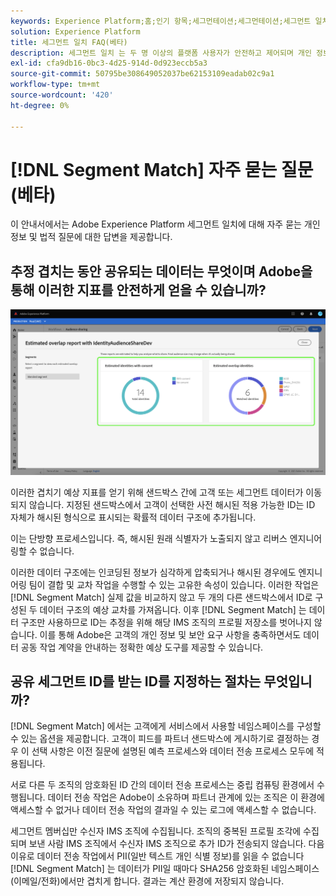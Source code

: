 ```yaml
---
keywords: Experience Platform;홈;인기 항목;세그먼테이션;세그먼테이션;세그먼트 일치;세그먼트 일치
solution: Experience Platform
title: 세그먼트 일치 FAQ(베타)
description: 세그먼트 일치 는 두 명 이상의 플랫폼 사용자가 안전하고 제어되며 개인 정보에 친숙한 방식으로 세그먼트 데이터를 교환할 수 있도록 해주는 Adobe Experience Platform의 세그먼트 공유 서비스입니다.
exl-id: cfa9db16-0bc3-4d25-914d-0d923eccb5a3
source-git-commit: 50795be308649052037be62153109eadab02c9a1
workflow-type: tm+mt
source-wordcount: '420'
ht-degree: 0%

---
```


# [!DNL Segment Match] 자주 묻는 질문(베타)

이 안내서에서는 Adobe Experience Platform 세그먼트 일치에 대해 자주 묻는 개인 정보 및 법적 질문에 대한 답변을 제공합니다.

## 추정 겹치는 동안 공유되는 데이터는 무엇이며 Adobe을 통해 이러한 지표를 안전하게 얻을 수 있습니까?

![overlap-report.png](./images/overlap-report.png)

이러한 겹치기 예상 지표를 얻기 위해 샌드박스 간에 고객 또는 세그먼트 데이터가 이동되지 않습니다. 지정된 샌드박스에서 고객이 선택한 사전 해시된 적용 가능한 ID는 ID 자체가 해시된 형식으로 표시되는 확률적 데이터 구조에 추가됩니다.

이는 단방향 프로세스입니다. 즉, 해시된 원래 식별자가 노출되지 않고 리버스 엔지니어링할 수 없습니다.

이러한 데이터 구조에는 인코딩된 정보가 심각하게 압축되거나 해시된 경우에도 엔지니어링 팀이 결합 및 교차 작업을 수행할 수 있는 고유한 속성이 있습니다. 이러한 작업은 [!DNL Segment Match] 실제 값을 비교하지 않고 두 개의 다른 샌드박스에서 ID로 구성된 두 데이터 구조의 예상 교차를 가져옵니다. 이후 [!DNL Segment Match] 는 데이터 구조만 사용하므로 ID는 추정을 위해 해당 IMS 조직의 프로필 저장소를 벗어나지 않습니다. 이를 통해 Adobe은 고객의 개인 정보 및 보안 요구 사항을 충족하면서도 데이터 공동 작업 계약을 안내하는 정확한 예상 도구를 제공할 수 있습니다.

## 공유 세그먼트 ID를 받는 ID를 지정하는 절차는 무엇입니까?

[!DNL Segment Match] 에서는 고객에게 서비스에서 사용할 네임스페이스를 구성할 수 있는 옵션을 제공합니다. 고객이 피드를 파트너 샌드박스에 게시하기로 결정하는 경우 이 선택 사항은 이전 질문에 설명된 예측 프로세스와 데이터 전송 프로세스 모두에 적용됩니다.

서로 다른 두 조직의 암호화된 ID 간의 데이터 전송 프로세스는 중립 컴퓨팅 환경에서 수행됩니다. 데이터 전송 작업은 Adobe이 소유하며 파트너 관계에 있는 조직은 이 환경에 액세스할 수 없거나 데이터 전송 작업의 결과일 수 있는 로그에 액세스할 수 없습니다.

세그먼트 멤버십만 수신자 IMS 조직에 수집됩니다. 조직의 중복된 프로필 조각에 수집되며 보낸 사람 IMS 조직에서 수신자 IMS 조직으로 추가 ID가 전송되지 않습니다. 다음 이유로 데이터 전송 작업에서 PII(일반 텍스트 개인 식별 정보)를 읽을 수 없습니다 [!DNL Segment Match] 는 데이터가 PII일 때마다 SHA256 암호화된 네임스페이스(이메일/전화)에서만 겹치게 합니다. 결과는 계산 환경에 저장되지 않습니다.
